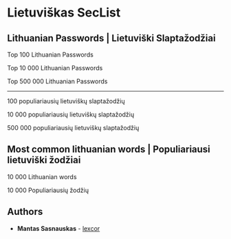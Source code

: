 # Lietuviškas SecList

## Lithuanian Passwords | Lietuviški Slaptažodžiai

Top 100 Lithuanian Passwords

Top 10 000 Lithuanian Passwords

Top 500 000 Lithuanian Passwords
***
100 populiariausių lietuviškų slaptažodžių

10 000 populiariausių lietuviškų slaptažodžių

500 000 populiariausių lietuviškų slaptažodžių

## Most common lithuanian words | Populiariausi lietuviški žodžiai

10 000 Lithuanian words

10 000 Populiariausių žodžių


## Authors

* **Mantas Sasnauskas** - [lexcor](https://github.com/lexcor)

